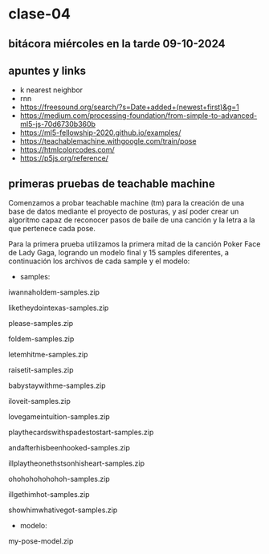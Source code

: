 # clase-04
## bitácora miércoles en la tarde 09-10-2024 

## apuntes y links

* k nearest neighbor
* rnn
* <https://freesound.org/search/?s=Date+added+(newest+first)&g=1>
* <https://medium.com/processing-foundation/from-simple-to-advanced-ml5-js-70d6730b360b>
* <https://ml5-fellowship-2020.github.io/examples/>
* <https://teachablemachine.withgoogle.com/train/pose>
* <https://htmlcolorcodes.com/>
* <https://p5js.org/reference/>

## primeras pruebas de teachable machine

Comenzamos a probar teachable machine (tm) para la creación de una base de datos mediante el proyecto de posturas, y así poder crear un algoritmo capaz de reconocer pasos de baile de una canción y la letra a la que pertenece cada pose.

Para la primera prueba utilizamos la primera mitad de la canción Poker Face de Lady Gaga, logrando un modelo final y 15 samples diferentes, a continuación los archivos de cada sample y el modelo:

* samples:

iwannaholdem-samples.zip

liketheydointexas-samples.zip

please-samples.zip

foldem-samples.zip

letemhitme-samples.zip

raisetit-samples.zip

babystaywithme-samples.zip

iloveit-samples.zip

lovegameintuition-samples.zip

playthecardswithspadestostart-samples.zip

andafterhisbeenhooked-samples.zip

illplaytheonethstsonhisheart-samples.zip

ohohohohohohoh-samples.zip

illgethimhot-samples.zip

showhimwhativegot-samples.zip

* modelo:
  
my-pose-model.zip










